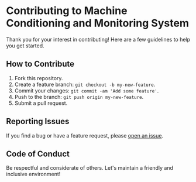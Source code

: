 # Contributing to Machine Conditioning and Monitoring System

Thank you for your interest in contributing! Here are a few guidelines to help you get started.

## How to Contribute

1. Fork this repository.
2. Create a feature branch: `git checkout -b my-new-feature`.
3. Commit your changes: `git commit -am 'Add some feature'`.
4. Push to the branch: `git push origin my-new-feature`.
5. Submit a pull request.

## Reporting Issues

If you find a bug or have a feature request, please [open an issue](https://github.com/yourusername/yourrepository/issues).

## Code of Conduct

Be respectful and considerate of others. Let's maintain a friendly and inclusive environment!
